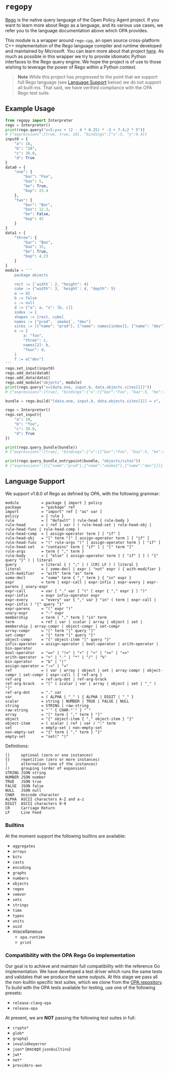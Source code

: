 # `regopy`

[Rego](https://www.openpolicyagent.org/docs/latest/policy-language/)
is the native query language of the Open Policy Agent project. If you want to
learn more about Rego as a language, and its various use cases, we refer
you to the language documentation above which OPA provides.

This module is a wrapper around `rego-cpp`, an open source cross-platform C++
implementation of the Rego language compiler and runtime developed and maintained
by Microsoft. You can learn more about that project
[here](https://github.com/microsoft/rego-cpp). As much as possible in this
wrapper we try to provide idiomatic Python interfaces to the Rego query engine.
We hope the project is of use to those wishing to leverage the power of Rego
within a Python context.

> **Note**
> While this project has progressed to the point that we support full Rego language
> (see [Language Support](#language-support) below) we do not support all built-ins.
> That said, we have verified compliance with the OPA Rego test suite.

## Example Usage

```python
from regopy import Interpreter
rego = Interpreter()
print(rego.query("x=5;y=x + (2 - 4 * 0.25) * -3 + 7.4;2 * 5"))
# {"expressions":[true, true, 10], "bindings":{"x":5, "y":9.4}}
input0 = {
    "a": 10,
    "b": "20",
    "c": 30.0,
    "d": True
}
data0 = {
    "one": {
        "bar": "Foo",
        "baz": 5,
        "be": True,
        "bop": 23.4
    },
    "two": {
        "bar": "Bar",
        "baz": 12.3,
        "be": False,
        "bop": 42
    }
}
data1 = {
    "three": {
        "bar": "Baz",
        "baz": 15,
        "be": True,
        "bop": 4.23
    }
}
module = '''
    package objects

    rect := {`width`: 2, "height": 4}
    cube := {"width": 3, `height`: 4, "depth": 5}
    a := 42
    b := false
    c := null
    d := {"a": a, "x": [b, c]}
    index := 1
    shapes := [rect, cube]
    names := ["prod", `smoke1`, "dev"]
    sites := [{"name": "prod"}, {"name": names[index]}, {"name": "dev"}]
    e := {
        a: "foo",
        "three": c,
        names[2]: b,
        "four": d,
    }
    f := e["dev"]
'''
rego.set_input(input0)
rego.add_data(data0)
rego.add_data(data1)
rego.add_module("objects", module)
print(rego.query("x=[data.one, input.b, data.objects.sites[1]]"))
# {"expressions":[true], "bindings":{"x":[{"bar":"Foo", "baz":5, "be":true, "bop":23.4},"20",{"name":"smoke1"}]}}

bundle = rego.build("[data.one, input.b, data.objects.sites[1]] = x", ["objects/sites"])

rego = Interpreter()
rego.set_input({
    "a": 10,
    "b": "foo",
    "c": 30.0,
    "d": True
})

print(rego.query_bundle(bundle))
# {"expressions":[true], "bindings":{"x":[{"bar":"Foo", "baz":5, "be":true, "bop":23.4},"foo",{"name":"smoke1"}]}}

print(rego.query_bundle_entrypoint(bundle, "objects/sites"))
# {"expressions":[[{"name":"prod"},{"name":"smoke1"},{"name":"dev"}]]}
```

## Language Support

We support v1.8.0 of Rego as defined by OPA, with the following grammar:

```ebnf
module          = package { import } policy
package         = "package" ref
import          = "import" ref [ "as" var ]
policy          = { rule }
rule            = [ "default" ] rule-head { rule-body }
rule-head       = ( ref | var ) ( rule-head-set | rule-head-obj | rule-head-func | rule-head-comp )
rule-head-comp  = [ assign-operator term ] [ "if" ]
rule-head-obj   = "[" term "]" [ assign-operator term ] [ "if" ]
rule-head-func  = "(" rule-args ")" [ assign-operator term ] [ "if" ]
rule-head-set   = "contains" term [ "if" ] | "[" term "]"
rule-args       = term { "," term }
rule-body       = [ "else" [ assign-operator term ] [ "if" ] ] ( "{" query "}" ) | literal
query           = literal { ( ";" | ( [CR] LF ) ) literal }
literal         = ( some-decl | expr | "not" expr ) { with-modifier }
with-modifier   = "with" term "as" term
some-decl       = "some" term { "," term } { "in" expr }
expr            = term | expr-call | expr-infix | expr-every | expr-parens | unary-expr
expr-call       = var [ "." var ] "(" [ expr { "," expr } ] ")"
expr-infix      = expr infix-operator expr
expr-every      = "every" var { "," var } "in" ( term | expr-call | expr-infix ) "{" query "}"
expr-parens     = "(" expr ")"
unary-expr      = "-" expr
membership      = term [ "," term ] "in" term
term            = ref | var | scalar | array | object | set | membership | array-compr | object-compr | set-compr
array-compr     = "[" term "|" query "]"
set-compr       = "{" term "|" query "}"
object-compr    = "{" object-item "|" query "}"
infix-operator  = assign-operator | bool-operator | arith-operator | bin-operator
bool-operator   = "==" | "!=" | "<" | ">" | ">=" | "<="
arith-operator  = "+" | "-" | "*" | "/" | "%"
bin-operator    = "&" | "|"
assign-operator = ":=" | "="
ref             = ( var | array | object | set | array-compr | object-compr | set-compr | expr-call ) { ref-arg }
ref-arg         = ref-arg-dot | ref-arg-brack
ref-arg-brack   = "[" ( scalar | var | array | object | set | "_" ) "]"
ref-arg-dot     = "." var
var             = ( ALPHA | "_" ) { ALPHA | DIGIT | "_" }
scalar          = string | NUMBER | TRUE | FALSE | NULL
string          = STRING | raw-string
raw-string      = "`" { CHAR-"`" } "`"
array           = "[" term { "," term } "]"
object          = "{" object-item { "," object-item } "}"
object-item     = ( scalar | ref | var ) ":" term
set             = empty-set | non-empty-set
non-empty-set   = "{" term { "," term } "}"
empty-set       = "set(" ")"
```

Definitions:
```
[]     optional (zero or one instances)
{}     repetition (zero or more instances)
|      alternation (one of the instances)
()     grouping (order of expansion)
STRING JSON string
NUMBER JSON number
TRUE   JSON true
FALSE  JSON false
NULL   JSON null
CHAR   Unicode character
ALPHA  ASCII characters A-Z and a-z
DIGIT  ASCII characters 0-9
CR     Carriage Return
LF     Line Feed
```

### Builtins

At the moment support the following builtins are available:

- `aggregates`
- `arrays`
- `bits`
- `casts`
- `encoding`
- `graphs`
- `numbers`
- `objects`
- `regex`
- `semver`
- `sets`
- `strings`
- `time`
- `types`
- `units`
- `uuid`
- miscellaneous
    * `opa.runtime`
    * `print`

### Compatibility with the OPA Rego Go implementation

Our goal is to achieve and maintain full compatibility with the reference Go
implementation. We have developed a test driver which runs the same tests
and validates that we produce the same outputs. At this stage we pass all
the non-builtin specific test suites, which we clone from the
[OPA repository](https://github.com/open-policy-agent/opa/tree/main/test/cases/testdata).
To build with the OPA tests available for testing, use one of the following presets:
- `release-clang-opa`
- `release-opa`

At present, we are **NOT** passing the following test suites in full:
- `crypto*`
- `glob*`
- `graphql`
- `invalidkeyerror`
- `json*`  (except `jsonbuiltins`)
- `jwt*`
- `net*`
- `providers-aws`
